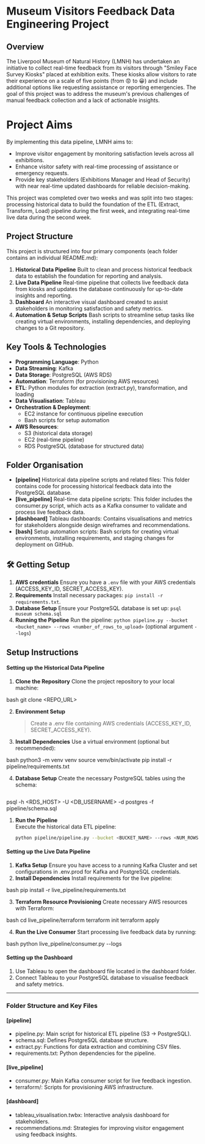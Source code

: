 # Museum Visitors Feedback Data Engineering Project

##  Overview 
The Liverpool Museum of Natural History (LMNH) has undertaken an initiative to collect real-time feedback from its visitors through "Smiley Face Survey Kiosks" placed at exhibition exits. These kiosks allow visitors to rate their experience on a scale of five points (from 😡 to 😀) and include additional options like requesting assistance or reporting emergencies. The goal of this project was to address the museum's previous challenges of manual feedback collection and a lack of actionable insights.

# Project Aims
By implementing this data pipeline, LMNH aims to:
- Improve visitor engagement by monitoring satisfaction levels across all exhibitions.
- Enhance visitor safety with real-time processing of assistance or emergency requests.
- Provide key stakeholders (Exhibitions Manager and Head of Security) with near real-time updated dashboards for reliable decision-making.

This project was completed over two weeks and was split into two stages: processing historical data to build the foundation of the ETL (Extract, Transform, Load) pipeline during the first week, and integrating real-time live data during the second week.

## Project Structure
This project is structured into four primary components (each folder contains an individual README.md):
1. **Historical Data Pipeline** 
   Built to clean and process historical feedback data to establish the foundation for reporting and analysis.
2. **Live Data Pipeline** 
   Real-time pipeline that collects live feedback data from kiosks and updates the database continuously for up-to-date insights and reporting.
3. **Dashboard** 
   An interactive visual dashboard created to assist stakeholders in monitoring satisfaction and safety metrics.
4. **Automation & Setup Scripts** 
   Bash scripts to streamline setup tasks like creating virtual environments, installing dependencies, and deploying changes to a Git repository.

## Key Tools & Technologies
- **Programming Language**: Python
- **Data Streaming**: Kafka
- **Data Storage**: PostgreSQL (AWS RDS)
- **Automation**: Terraform (for provisioning AWS resources)
- **ETL**: Python modules for extraction (extract.py), transformation, and loading
- **Data Visualisation**: Tableau
- **Orchestration & Deployment**:
  - EC2 instance for continuous pipeline execution
  - Bash scripts for setup automation
- **AWS Resources**:
  - S3 (historical data storage)
  - EC2 (real-time pipeline)
  - RDS PostgreSQL (database for structured data)

## Folder Organisation
- **[pipeline]** Historical data pipeline scripts and related files: 
  This folder contains code for processing historical feedback data into the PostgreSQL database.
- **[live_pipeline]** Real-time data pipeline scripts: 
  This folder includes the consumer.py script, which acts as a Kafka consumer to validate and process live feedback data.
- **[dashboard]** Tableau dashboards:
  Contains visualisations and metrics for stakeholders alongside design wireframes and recommendations.
- **[bash]** Setup automation scripts: 
  Bash scripts for creating virtual environments, installing requirements, and staging changes for deployment on GitHub.

## 🛠️ Getting Setup

1. **AWS credentials** Ensure you have a `.env` file with your AWS credentials (ACCESS_KEY_ID, SECRET_ACCESS_KEY).
2. **Requirements** Install necessary packages: `pip install -r requirements.txt`.
3. **Database Setup** Ensure your PostgreSQL database is set up: `psql museum schema.sql`
4. **Running the Pipeline** Run the pipeline: `python pipeline.py --bucket <bucket_name> --rows <number_of_rows_to_upload>` (optional argument `--logs`)

## Setup Instructions
#### Setting up the Historical Data Pipeline
1. **Clone the Repository** 
   Clone the project repository to your local machine: 
   
bash
   git clone <REPO_URL>
   
2. **Environment Setup** 
   > Create a .env file containing AWS credentials (ACCESS_KEY_ID, SECRET_ACCESS_KEY).
3. **Install Dependencies** 
   Use a virtual environment (optional but recommended): 
   
bash
   python3 -m venv venv
   source venv/bin/activate
   pip install -r pipeline/requirements.txt
   
4. **Database Setup** 
   Create the necessary PostgreSQL tables using the schema: 
   ```bash
psql -h <RDS_HOST> -U <DB_USERNAME> -d postgres -f pipeline/schema.sql
   

1. **Run the Pipeline**  
   Execute the historical data ETL pipeline:  
   ```bash
   python pipeline/pipeline.py --bucket <BUCKET_NAME> --rows <NUM_ROWS> --logs


#### Setting up the Live Data Pipeline
1. **Kafka Setup** 
   Ensure you have access to a running Kafka Cluster and set configurations in .env.prod for Kafka and PostgreSQL credentials.
2. **Install Dependencies** 
   Install requirements for the live pipeline: 
   
bash
   pip install -r live_pipeline/requirements.txt
   
3. **Terraform Resource Provisioning** 
   Create necessary AWS resources with Terraform: 
   
bash
   cd live_pipeline/terraform
   terraform init
   terraform apply
   
4. **Run the Live Consumer** 
   Start processing live feedback data by running: 
   
bash
   python live_pipeline/consumer.py --logs
   
#### Setting up the Dashboard
1. Use Tableau to open the dashboard file located in the dashboard folder.
2. Connect Tableau to your PostgreSQL database to visualise feedback and safety metrics.
---
### Folder Structure and Key Files
#### [pipeline]
- pipeline.py: Main script for historical ETL pipeline (S3 → PostgreSQL). 
- schema.sql: Defines PostgreSQL database structure. 
- extract.py: Functions for data extraction and combining CSV files. 
- requirements.txt: Python dependencies for the pipeline. 
#### [live_pipeline]
- consumer.py: Main Kafka consumer script for live feedback ingestion. 
- terraform/: Scripts for provisioning AWS infrastructure.
#### [dashboard]
- tableau_visualisation.twbx: Interactive analysis dashboard for stakeholders. 
- recommendations.md: Strategies for improving visitor engagement using feedback insights.
